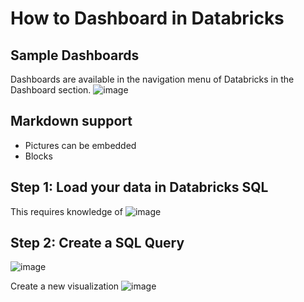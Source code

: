 # How to Dashboard in Databricks

## Sample Dashboards

<screenshot>

Dashboards are available in the navigation menu of Databricks in the Dashboard section.
![image](https://user-images.githubusercontent.com/3179656/236481316-e39ec118-41f5-47fe-ab24-8e4aac39ee20.png)

  
## Markdown support

- Pictures can be embedded
- Blocks

## Step 1: Load your data in Databricks SQL
  
This requires knowledge of 
![image](https://user-images.githubusercontent.com/3179656/236480932-dfa69a0b-5440-470f-be4a-9048e2421f23.png)
  
## Step 2: Create a SQL Query

![image](https://user-images.githubusercontent.com/3179656/236480840-c5a9f7b5-4fab-4984-89a6-106bfe729ea2.png)

  
Create a new visualization
![image](https://user-images.githubusercontent.com/3179656/236481571-aca48276-a9d5-4265-a5a1-8029e4a9ea34.png)
